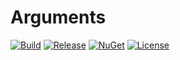 # Arguments
[![Build](https://ci.appveyor.com/api/projects/status/4nj8qmykpc7fulov/branch/master?svg=true)](https://ci.appveyor.com/project/skthomasjr/arguments/branch/master)
[![Release](https://img.shields.io/github/release/skthomasjr/Arguments.svg?maxAge=2592000)](https://github.com/skthomasjr/Arguments/releases)
[![NuGet](https://img.shields.io/nuget/v/Arguments.NET.svg)](https://www.nuget.org/packages/Arguments.NET)
[![License](https://img.shields.io/github/license/mashape/apistatus.svg?maxAge=2592000)](LICENSE.md)
